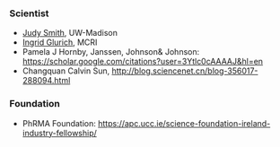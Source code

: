 ### Scientist

* [Judy Smith](https://mmi.wisc.edu/staff/smith-judith-judy/), UW-Madison
* [Ingrid Glurich](https://www.marshfieldresearch.org/profiles/5891), MCRI
* Pamela J Hornby, Janssen, Johnson& Johnson: https://scholar.google.com/citations?user=3Ytlc0cAAAAJ&hl=en
* Changquan Calvin Sun, http://blog.sciencenet.cn/blog-356017-288094.html


### Foundation

 * PhRMA Foundation: https://apc.ucc.ie/science-foundation-ireland-industry-fellowship/
